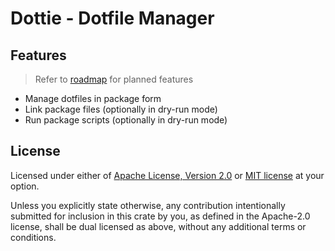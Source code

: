 # Dottie - Dotfile Manager

## Features

> Refer to [roadmap](./design/roadmap.md) for planned features

- Manage dotfiles in package form
- Link package files (optionally in dry-run mode)
- Run package scripts (optionally in dry-run mode)

## License

Licensed under either of [Apache License, Version 2.0](LICENSE-Apache) or
[MIT license](LICENSE-MIT) at your option.

Unless you explicitly state otherwise, any contribution intentionally submitted
for inclusion in this crate by you, as defined in the Apache-2.0 license, shall
be dual licensed as above, without any additional terms or conditions.
